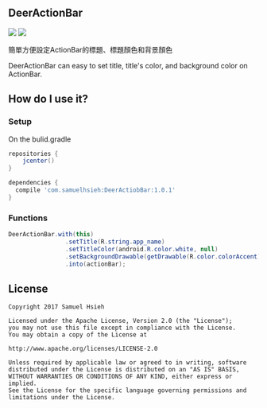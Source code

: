 <h2>DeerActionBar</h2>

[![](https://img.shields.io/badge/license-Apache%202.0-blue.svg)](https://www.apache.org/licenses/LICENSE-2.0)
[![](https://img.shields.io/badge/Download-1.0.1-blue.svg)](https://bintray.com/medathsieh/AndroidLib/DeerActionBar/1.0.1)

簡單方便設定ActionBar的標題、標題顏色和背景顏色

DeerActionBar can easy to set title, title's color, and background color on ActionBar.

<h2>How do I use it?</h2>

<h3>Setup</h3>

On the bulid.gradle

```gradle
repositories {
    jcenter()
}
```

```gradle
dependencies {
  compile 'com.samuelhsieh:DeerActiobBar:1.0.1'
}
```

<h3>Functions</h3>

```java
DeerActionBar.with(this)
                .setTitle(R.string.app_name)
                .setTitleColor(android.R.color.white, null)
                .setBackgroundDrawable(getDrawable(R.color.colorAccent))
                .into(actionBar);
```

<h2>License</h2>

	Copyright 2017 Samuel Hsieh

	Licensed under the Apache License, Version 2.0 (the "License");
	you may not use this file except in compliance with the License.
	You may obtain a copy of the License at

	http://www.apache.org/licenses/LICENSE-2.0

	Unless required by applicable law or agreed to in writing, software
	distributed under the License is distributed on an "AS IS" BASIS,
	WITHOUT WARRANTIES OR CONDITIONS OF ANY KIND, either express or implied.
	See the License for the specific language governing permissions and
	limitations under the License.

